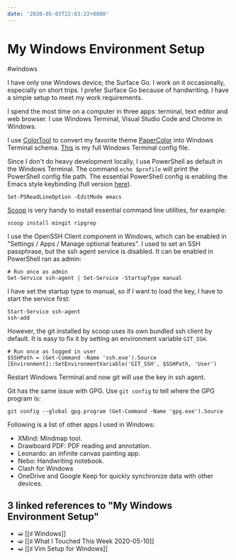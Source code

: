 ```yaml
---
date: '2020-05-03T22:03:22+0800'
---
```


# My Windows Environment Setup

#windows

I have only one Windows device, the Surface Go. I work on it occasionally, especially on short trips. I prefer Surface Go because of handwriting. I have a simple setup to meet my work requirements.

<!--more-->

I spend the most time on a computer in three apps: terminal, text editor and web browser. I use Windows Terminal, Visual Studio Code and Chrome in Windows.

I use [ColorTool](https://github.com/microsoft/terminal/tree/master/src/tools/ColorTool) to convert my favorite theme [PaperColor](https://github.com/aseom/dotfiles/blob/master/osx/iterm2/papercolor-light.itermcolors) into Windows Terminal schema. [This](https://gist.github.com/doitian/4677ce2da2eca2eccbb1637ef804bed1) is my full Windows Terminal config file.

Since I don't do heavy development locally, I use PowerShell as default in the Windows Terminal. The command `echo $profile` will print the PowerShell config file path. The essential PowerShell config is enabling the Emacs style keybinding (full version [here](https://gist.github.com/doitian/db79d2dbfaa24093534c7411b0a926bd)).

```
Set-PSReadLineOption -EditMode emacs
```

[Scoop](https://scoop.sh/) is very handy to install essential command line utilities, for example:

```
scoop install mingit ripgrep
```

I use the OpenSSH Client component in Windows, which can be enabled in "Settings / Apps / Manage optional features". I used to set an SSH passphrase, but the ssh agent service is disabled. It can be enabled in PowerShell ran as admin:

```
# Run once as admin
Get-Service ssh-agent | Set-Service -StartupType manual
```

I have set the startup type to manual, so if I want to load the key, I have to start the service first:

```
Start-Service ssh-agent
ssh-add
```

However, the git installed by scoop uses its own bundled ssh client by default. It is easy to fix it by setting an environment variable `GIT_SSH`.

```
# Run once as logged in user
$SSHPath = (Get-Command -Name 'ssh.exe').Source
[Environment]::SetEnvironmentVariable('GIT_SSH', $SSHPath, 'User')
```

Restart Windows Terminal and now git will use the key in ssh agent.

Git has the same issue with GPG. Use `git config` to tell where the GPG program is:

```
git config --global gpg.program (Get-Command -Name 'gpg.exe').Source
```

Following is a list of other apps I used in Windows:

* XMind: Mindmap tool.
* Drawboard PDF: PDF reading and annotation.
* Leonardo: an infinite canvas painting app.
* Nebo: Handwriting notebook.
* Clash for Windows
* OneDrive and Google Keep for quickly synchronize data with other devices.

## 3 linked references to "My Windows Environment Setup"

* ➫ [[♯ Windows]]
* ➫ [[♯ What I Touched This Week 2020-05-10]]
* ➫ [[♯ Vim Setup for Windows]]
